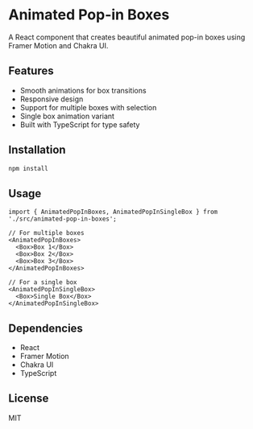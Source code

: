 # Animated Pop-in Boxes

A React component that creates beautiful animated pop-in boxes using Framer Motion and Chakra UI.

## Features

- Smooth animations for box transitions
- Responsive design
- Support for multiple boxes with selection
- Single box animation variant
- Built with TypeScript for type safety

## Installation

```bash
npm install
```

## Usage

```tsx
import { AnimatedPopInBoxes, AnimatedPopInSingleBox } from './src/animated-pop-in-boxes';

// For multiple boxes
<AnimatedPopInBoxes>
  <Box>Box 1</Box>
  <Box>Box 2</Box>
  <Box>Box 3</Box>
</AnimatedPopInBoxes>

// For a single box
<AnimatedPopInSingleBox>
  <Box>Single Box</Box>
</AnimatedPopInSingleBox>
```

## Dependencies

- React
- Framer Motion
- Chakra UI
- TypeScript

## License

MIT
